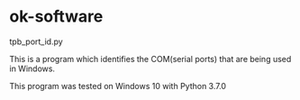 # ok-software

tpb_port_id.py

This is a program which identifies the COM(serial ports) that are being used in Windows.

This program was tested on Windows 10 with Python 3.7.0
